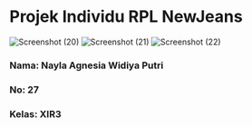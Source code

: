 # Projek Individu RPL NewJeans
![Screenshot (20)](https://user-images.githubusercontent.com/110014840/216318528-57a0e7e8-a6b5-4971-acf8-b9ff8ffce80b.png)
![Screenshot (21)](https://user-images.githubusercontent.com/110014840/216318569-9ca6057b-64bc-41f0-9f9c-eb65bfcd8979.png)
![Screenshot (22)](https://user-images.githubusercontent.com/110014840/216318585-0fbd16a2-9439-4ae3-9c30-3c123cb9badd.png)
<h3>Nama: Nayla Agnesia Widiya Putri<h3>
<h3>No: 27<h3>
<h3>Kelas: XIR3<h3>
